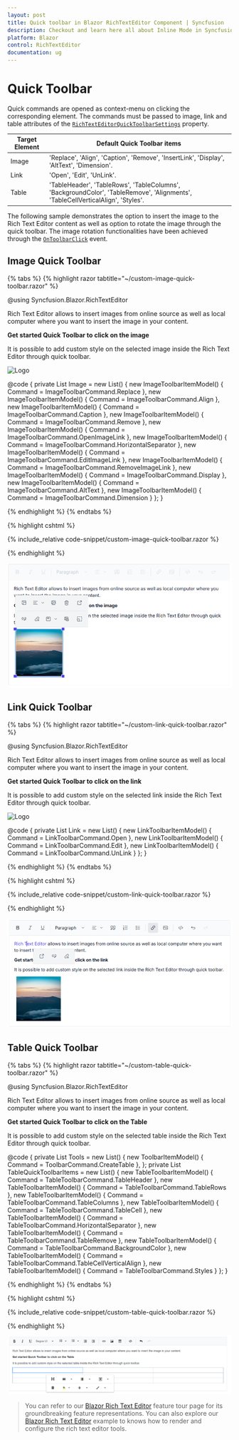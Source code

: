 ```yaml
---
layout: post
title: Quick toolbar in Blazor RichTextEditor Component | Syncfusion
description: Checkout and learn here all about Inline Mode in Syncfusion Blazor RichTextEditor component and more.
platform: Blazor
control: RichTextEditor
documentation: ug
---
```


# Quick Toolbar 

Quick commands are opened as context-menu on clicking the corresponding element. The commands must be passed to image, link and table attributes of the [`RichTextEditorQuickToolbarSettings`](https://help.syncfusion.com/cr/blazor/Syncfusion.Blazor.RichTextEditor.RichTextEditorQuickToolbarSettings.html) property.

| Target Element | Default Quick Toolbar items |
|----------------|---------|
| Image | 'Replace', 'Align', 'Caption', 'Remove', 'InsertLink', 'Display', 'AltText', 'Dimension'. |
| Link | 'Open', 'Edit', 'UnLink'. |
| Table | 'TableHeader', 'TableRows', 'TableColumns', 'BackgroundColor', 'TableRemove', 'Alignments', 'TableCellVerticalAlign', 'Styles'. |

The following sample demonstrates the option to insert the image to the Rich Text Editor content as well as option to rotate the image through the quick toolbar. The image rotation functionalities have been achieved through the [`OnToolbarClick`](https://help.syncfusion.com/cr/blazor/Syncfusion.Blazor.RichTextEditor.RichTextEditorEvents.html#Syncfusion_Blazor_RichTextEditor_RichTextEditorEvents_OnToolbarClick) event.

## Image Quick Toolbar

{% tabs %}
{% highlight razor tabtitle="~/custom-image-quick-toolbar.razor" %}

@using Syncfusion.Blazor.RichTextEditor

<SfRichTextEditor>
    <RichTextEditorQuickToolbarSettings Image="@Image" />
    <p>Rich Text Editor allows to insert images from online source as well as local computer where you want to insert the image in your content.</p>
    <p><b>Get started Quick Toolbar to click on the image</b></p>
    <p>It is possible to add custom style on the selected image inside the Rich Text Editor through quick toolbar.</p>
    <img alt='Logo' style='width: 300px; height: 300px; transform: rotate(0deg);' src='https://blazor.syncfusion.com/demos/images/RichTextEditor/RTEImage-Feather.png' />
</SfRichTextEditor>

@code {
    private List<ImageToolbarItemModel> Image = new List<ImageToolbarItemModel>()
    {
        new ImageToolbarItemModel() { Command = ImageToolbarCommand.Replace },
        new ImageToolbarItemModel() { Command = ImageToolbarCommand.Align },
        new ImageToolbarItemModel() { Command = ImageToolbarCommand.Caption },
        new ImageToolbarItemModel() { Command = ImageToolbarCommand.Remove },
        new ImageToolbarItemModel() { Command = ImageToolbarCommand.OpenImageLink },
        new ImageToolbarItemModel() { Command = ImageToolbarCommand.HorizontalSeparator },
        new ImageToolbarItemModel() { Command = ImageToolbarCommand.EditImageLink },
        new ImageToolbarItemModel() { Command = ImageToolbarCommand.RemoveImageLink },
        new ImageToolbarItemModel() { Command = ImageToolbarCommand.Display },
        new ImageToolbarItemModel() { Command = ImageToolbarCommand.AltText },
        new ImageToolbarItemModel() { Command = ImageToolbarCommand.Dimension }
    };
}

{% endhighlight %}
{% endtabs %}

{% highlight cshtml %}

{% include_relative code-snippet/custom-image-quick-toolbar.razor %}

{% endhighlight %}

![Blazor RichTextEditor with Image Toolbar](./images/blazor-richtexteditor-image-toolbar.png)

## Link Quick Toolbar

{% tabs %}
{% highlight razor tabtitle="~/custom-link-quick-toolbar.razor" %}

@using Syncfusion.Blazor.RichTextEditor

<SfRichTextEditor>
    <RichTextEditorQuickToolbarSettings Link="@Link" />
    <p>Rich Text Editor allows to insert images from online source as well as local computer where you want to insert the image in your content.</p>
    <p><b>Get started Quick Toolbar to click on the link</b></p>
    <p>It is possible to add custom style on the selected link inside the Rich Text Editor through quick toolbar.</p>
    <img alt='Logo' style='width: 300px; height: 300px; transform: rotate(0deg);' src='https://blazor.syncfusion.com/demos/images/RichTextEditor/RTEImage-Feather.png' />
</SfRichTextEditor>

@code {
    private List<LinkToolbarItemModel> Link = new List<LinkToolbarItemModel>()
    {
        new LinkToolbarItemModel() { Command = LinkToolbarCommand.Open },
        new LinkToolbarItemModel() { Command = LinkToolbarCommand.Edit },
        new LinkToolbarItemModel() { Command = LinkToolbarCommand.UnLink }
    };
}

{% endhighlight %}
{% endtabs %}

{% highlight cshtml %}

{% include_relative code-snippet/custom-link-quick-toolbar.razor %}

{% endhighlight %}

![Blazor RichTextEditor with Link Toolbar](./images/blazor-richtexteditor-link-toolbar.png)

## Table Quick Toolbar

{% tabs %}
{% highlight razor tabtitle="~/custom-table-quick-toolbar.razor" %}

@using Syncfusion.Blazor.RichTextEditor

<SfRichTextEditor>
    <RichTextEditorToolbarSettings Items="@Tools" />
    <RichTextEditorQuickToolbarSettings Table="TableQuickToolbarItems" />
    <p>Rich Text Editor allows to insert images from online source as well as local computer where you want to insert the image in your content.</p>
    <p><b>Get started Quick Toolbar to click on the Table</b></p>
    <p>It is possible to add custom style on the selected table inside the Rich Text Editor through quick toolbar.</p>
    
</SfRichTextEditor>

@code {
    private List<ToolbarItemModel> Tools = new List<ToolbarItemModel>()
    {
        new ToolbarItemModel() { Command = ToolbarCommand.CreateTable },
    };
    private List<TableToolbarItemModel> TableQuickToolbarItems = new List<TableToolbarItemModel>()
    {
        new TableToolbarItemModel() { Command = TableToolbarCommand.TableHeader },
        new TableToolbarItemModel() { Command = TableToolbarCommand.TableRows },
        new TableToolbarItemModel() { Command = TableToolbarCommand.TableColumns },
        new TableToolbarItemModel() { Command = TableToolbarCommand.TableCell },
        new TableToolbarItemModel() { Command = TableToolbarCommand.HorizontalSeparator },
        new TableToolbarItemModel() { Command = TableToolbarCommand.TableRemove },
        new TableToolbarItemModel() { Command = TableToolbarCommand.BackgroundColor },
        new TableToolbarItemModel() { Command = TableToolbarCommand.TableCellVerticalAlign },
        new TableToolbarItemModel() { Command = TableToolbarCommand.Styles }
    };
}

{% endhighlight %}
{% endtabs %}

{% highlight cshtml %}

{% include_relative code-snippet/custom-table-quick-toolbar.razor %}

{% endhighlight %}

![Blazor RichTextEditor with Table Toolbar](./images/blazor-richtexteditor-quick-toolbar-table.png)


> You can refer to our [Blazor Rich Text Editor](https://www.syncfusion.com/blazor-components/blazor-wysiwyg-rich-text-editor) feature tour page for its groundbreaking feature representations. You can also explore our [Blazor Rich Text Editor](https://blazor.syncfusion.com/demos/rich-text-editor/overview?theme=bootstrap4) example to knows how to render and configure the rich text editor tools.